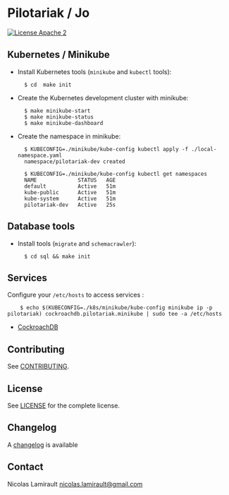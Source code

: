 # Pilotariak / Jo

[![License Apache 2][badge-license]](LICENSE)

## Kubernetes / Minikube

* Install Kubernetes tools (`minikube` and `kubectl` tools):

        $ cd  make init

* Create the Kubernetes development cluster with minikube:

        $ make minikube-start
        $ make minikube-status
        $ make minikube-dashboard

* Create the namespace in minikube:

        $ KUBECONFIG=./minikube/kube-config kubectl apply -f ./local-namespace.yaml
        namespace/pilotariak-dev created

        $ KUBECONFIG=./minikube/kube-config kubectl get namespaces
        NAME             STATUS   AGE
        default          Active   51m
        kube-public      Active   51m
        kube-system      Active   51m
        pilotariak-dev   Active   25s

## Database tools

* Install tools (`migrate` and `schemacrawler`):

        $ cd sql && make init

## Services

Configure your `/etc/hosts` to access services :

        $ echo $(KUBECONFIG=./k8s/minikube/kube-config minikube ip -p pilotariak) cockroachdb.pilotariak.minikube | sudo tee -a /etc/hosts

* [CockroachDB](cockroachdb)

## Contributing

See [CONTRIBUTING](CONTRIBUTING.md).


## License

See [LICENSE](LICENSE) for the complete license.


## Changelog

A [changelog](ChangeLog.md) is available


## Contact

Nicolas Lamirault <nicolas.lamirault@gmail.com>

[badge-license]: https://img.shields.io/badge/license-Apache2-green.svg?style=flat
